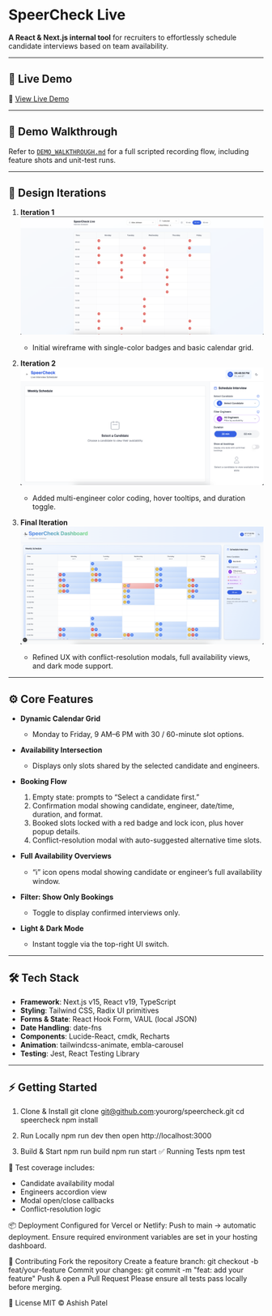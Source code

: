 # SpeerCheck Live

**A React & Next.js internal tool** for recruiters to effortlessly schedule candidate interviews based on team availability.

---

## 🚀 Live Demo

🔗 [View Live Demo](https://speercheckinterview.netlify.app/)

---

## 🎥 Demo Walkthrough

Refer to [`DEMO_WALKTHROUGH.md`](https://www.loom.com/share/f64a45972e8846a6989f550bdb6fd3e4?sid=3bc3a922-05fc-4e9f-8754-8c4a85f7fedd) for a full scripted recording flow, including feature shots and unit-test runs.

---

## 📐 Design Iterations

1. **Iteration 1**  
   ![Iteration 1](./src/speer_check_V1.png)

   - Initial wireframe with single-color badges and basic calendar grid.

2. **Iteration 2**  
   ![Iteration 2](./src/speer_check_V2.png)

   - Added multi-engineer color coding, hover tooltips, and duration toggle.

3. **Final Iteration**  
   ![Final Iteration](./src/speer_check_V3.png)
   - Refined UX with conflict-resolution modals, full availability views, and dark mode support.

---

## ⚙️ Core Features

- **Dynamic Calendar Grid**

  - Monday to Friday, 9 AM–6 PM with 30 / 60-minute slot options.

- **Availability Intersection**

  - Displays only slots shared by the selected candidate and engineers.

- **Booking Flow**

  1. Empty state: prompts to “Select a candidate first.”
  2. Confirmation modal showing candidate, engineer, date/time, duration, and format.
  3. Booked slots locked with a red badge and lock icon, plus hover popup details.
  4. Conflict-resolution modal with auto-suggested alternative time slots.

- **Full Availability Overviews**

  - “ℹ️” icon opens modal showing candidate or engineer’s full availability window.

- **Filter: Show Only Bookings**

  - Toggle to display confirmed interviews only.

- **Light & Dark Mode**
  - Instant toggle via the top-right UI switch.

---

## 🛠️ Tech Stack

- **Framework**: Next.js v15, React v19, TypeScript
- **Styling**: Tailwind CSS, Radix UI primitives
- **Forms & State**: React Hook Form, VAUL (local JSON)
- **Date Handling**: date-fns
- **Components**: Lucide-React, cmdk, Recharts
- **Animation**: tailwindcss-animate, embla-carousel
- **Testing**: Jest, React Testing Library

---

## ⚡ Getting Started

1. Clone & Install
   git clone git@github.com:yourorg/speercheck.git
   cd speercheck
   npm install

2. Run Locally
   npm run dev
   then open http://localhost:3000

3. Build & Start
   npm run build
   npm run start
   ✅ Running Tests
   npm test

🧪 Test coverage includes:

- Candidate availability modal
- Engineers accordion view
- Modal open/close callbacks
- Conflict-resolution logic

📦 Deployment
Configured for Vercel or Netlify:
Push to main → automatic deployment.
Ensure required environment variables are set in your hosting dashboard.

🤝 Contributing
Fork the repository
Create a feature branch:
git checkout -b feat/your-feature
Commit your changes:
git commit -m "feat: add your feature"
Push & open a Pull Request
Please ensure all tests pass locally before merging.

📄 License
MIT © Ashish Patel
